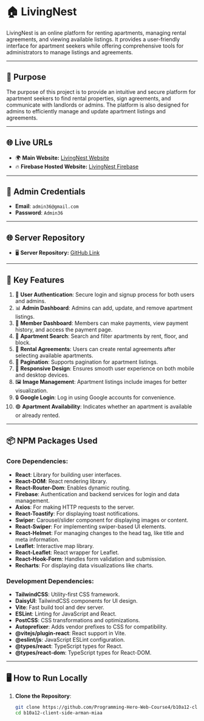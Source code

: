 # 🏠 LivingNest

LivingNest is an online platform for renting apartments, managing rental agreements, and viewing available listings. It provides a user-friendly interface for apartment seekers while offering comprehensive tools for administrators to manage listings and agreements.

---

## 🚀 Purpose

The purpose of this project is to provide an intuitive and secure platform for apartment seekers to find rental properties, sign agreements, and communicate with landlords or admins. The platform is also designed for admins to efficiently manage and update apartment listings and agreements.

---

## 🌐 Live URLs

- 🌍 **Main Website:** [LivingNest Website](https://livingnest.netlify.app)  
- 🔥 **Firebase Hosted Website:** [LivingNest Firebase](https://livingnest-d3e5f.web.app)

---

## 👤 Admin Credentials

- **Email**: `admin36@gmail.com`  
- **Password**: `Admin36`

---

## 🌐 Server Repository

- 🖥️ **Server Repository:** [GitHub Link](https://github.com/Programming-Hero-Web-Course4/b10a12-server-side-arman-miaa)

---

## 🚀 Key Features

1. 🔑 **User Authentication**: Secure login and signup process for both users and admins.
2. 📊 **Admin Dashboard**: Admins can add, update, and remove apartment listings.
3. 💼 **Member Dashboard**: Members can make payments, view payment history, and access the payment page.
4. 🏢 **Apartment Search**: Search and filter apartments by rent, floor, and block.
5. 📜 **Rental Agreements**: Users can create rental agreements after selecting available apartments.
6. 📄 **Pagination**: Supports pagination for apartment listings.
7. 📱 **Responsive Design**: Ensures smooth user experience on both mobile and desktop devices.
8. 🖼️ **Image Management**: Apartment listings include images for better visualization.
9. 🔒 **Google Login**: Log in using Google accounts for convenience.
10. 🟢 **Apartment Availability**: Indicates whether an apartment is available or already rented.

---

## 📦 NPM Packages Used

### Core Dependencies:

- **React**: Library for building user interfaces.
- **React-DOM**: React rendering library.
- **React-Router-Dom**: Enables dynamic routing.
- **Firebase**: Authentication and backend services for login and data management.
- **Axios**: For making HTTP requests to the server.
- **React-Toastify**: For displaying toast notifications.
- **Swiper**: Carousel/slider component for displaying images or content.
- **React-Swiper**: For implementing swiper-based UI elements.
- **React-Helmet**: For managing changes to the head tag, like title and meta information.
- **Leaflet**: Interactive map library.
- **React-Leaflet**: React wrapper for Leaflet.
- **React-Hook-Form**: Handles form validation and submission.
- **Recharts**: For displaying data visualizations like charts.

### Development Dependencies:

- **TailwindCSS**: Utility-first CSS framework.
- **DaisyUI**: TailwindCSS components for UI design.
- **Vite**: Fast build tool and dev server.
- **ESLint**: Linting for JavaScript and React.
- **PostCSS**: CSS transformations and optimizations.
- **Autoprefixer**: Adds vendor prefixes to CSS for compatibility.
- **@vitejs/plugin-react**: React support in Vite.
- **@eslint/js**: JavaScript ESLint configuration.
- **@types/react**: TypeScript types for React.
- **@types/react-dom**: TypeScript types for React-DOM.

---

## 🖥️ How to Run Locally

1. **Clone the Repository**:
   ```bash
   git clone https://github.com/Programming-Hero-Web-Course4/b10a12-client-side-arman-miaa
   cd b10a12-client-side-arman-miaa
